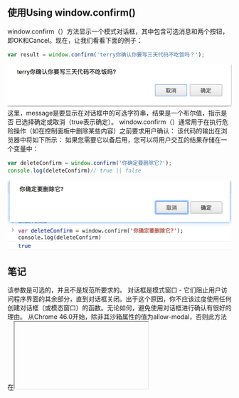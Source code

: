 ## 使用Using window.confirm()
window.confirm（）方法显示一个模式对话框，其中包含可选消息和两个按钮，即OK和Cancel。现在，让我们看看下面的例子：
```js
var result = window.confirm('terry你确认你要写三天代码不吃饭吗？');
```
![terry](../img/Snipaste_2018-04-25_10-53-26.jpg)
这里，message是要显示在对话框中的可选字符串，结果是一个布尔值，指示是否
已选择确定或取消（true表示确定）。
window.confirm（）通常用于在执行危险操作（如在控制面板中删除某些内容）之前要求用户确认：
该代码的输出在浏览器中将如下所示：
如果您需要它以备后用，您可以将用户交互的结果存储在一个变量中：
```js
var deleteConfirm = window.confirm('你确定要删除它?');
console.log(deleteConfirm)// true || false
```
![terry](../img/Snipaste_2018-04-25_10-55-43.jpg)
## 笔记
该参数是可选的，并且不是规范所要求的。
对话框是模式窗口 - 它们阻止用户访问程序界面的其余部分，直到对话框关闭。出于这个原因，你不应该过度使用任何创建对话框（或模态窗口）的函数。无论如何，避免使用对话框进行确认有很好的理由。
从Chrome 46.0开始，除非其沙箱属性的值为allow-modal，否则此方法在<iframe/>内部被阻止。
由于窗口对象始终是隐式的，所以在窗口符号被移除的情况下调用confirm方法是公认的。但是，建议显式定义窗口对象，因为预期的行为可能会因较低范围级别的实现而使用类似命名的方法更改。
## 扩展

